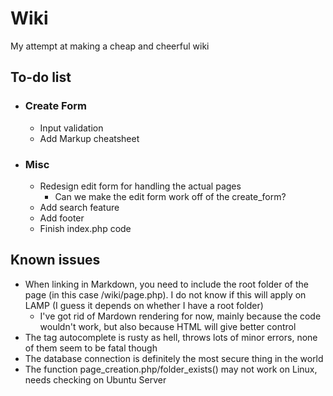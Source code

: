 # Wiki
My attempt at making a cheap and cheerful wiki

## To-do list
- ### Create Form
	- Input validation
	- Add Markup cheatsheet
- ### Misc
	- Redesign edit form for handling the actual pages
		- Can we make the edit form work off of the create_form?
	- Add search feature
	- Add footer
	- Finish index.php code

## Known issues
- When linking in Markdown, you need to include the root folder of the page (in this case /wiki/page.php). I do not know if this will apply on LAMP (I guess it depends on whether I have a root folder)
	- I've got rid of Mardown rendering for now, mainly because the code wouldn't work, but also because HTML will give better control
- The tag autocomplete is rusty as hell, throws lots of minor errors, none of them seem to be fatal though
- The database connection is definitely the most secure thing in the world
- The function page_creation.php/folder_exists() may not work on Linux, needs checking on Ubuntu Server
